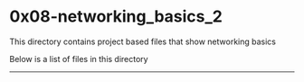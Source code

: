 # 0x08-networking_basics_2
This directory contains project based files that show 
networking basics

Below is a list of files in this directory

---

